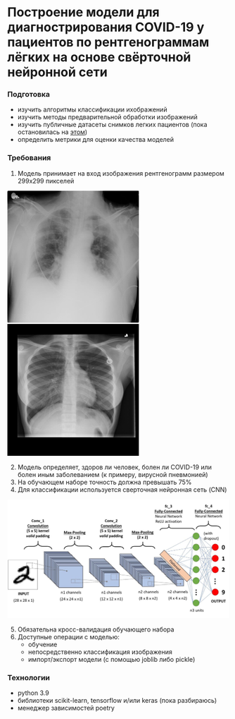 # Построение модели для диагнострирования COVID-19 у пациентов по рентгенограммам лёгких на основе свёрточной нейронной сети

### Подготовка
* изучить алгоритмы классификации ихображений
* изучить методы предварительной обработки изображений 
* изучить публичные датасеты снимков легких пациентов (пока остановилась на [этом](https://www.kaggle.com/datasets/tawsifurrahman/covid19-radiography-database?select=COVID-19_Radiography_Dataset))
* определить метрики для оценки качества моделей

### Требования
1. Модель принимает на вход изображения рентгенограмм размером 299x299 пикселей

![covid lungs](example_pictures/COVID-1.png) ![healthy lungs](example_pictures/Normal-1.png)

2. Модель определяет, здоров ли человек, болен ли COVID-19 или болен иным заболеванием (к примеру, вирусной пневмонией)
3. На обучающем наборе точность должна превышать 75%
4. Для классификации используется сверточная нейронная сеть (CNN)

![cnn scheme](example_pictures/cnn_scheme.jpeg) 

5. Обязательна кросс-валидация обучающего набора
6. Доступные операции с моделью:
    * обучение
    * непосредственно классификация изображения
    * импорт/экспорт модели (с помощью joblib либо pickle)



### Технологии
* python 3.9
* библиотеки scikit-learn, tensorflow и/или keras (пока разбираюсь)
* менеджер зависимостей poetry
